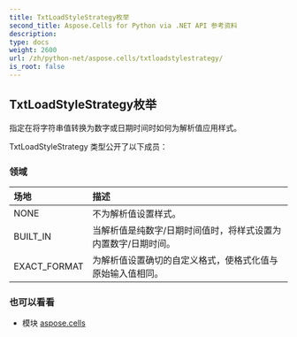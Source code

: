 ```yaml
---
title: TxtLoadStyleStrategy枚举
second_title: Aspose.Cells for Python via .NET API 参考资料
description:
type: docs
weight: 2600
url: /zh/python-net/aspose.cells/txtloadstylestrategy/
is_root: false
---
```

## TxtLoadStyleStrategy枚举
指定在将字符串值转换为数字或日期时间时如何为解析值应用样式。



TxtLoadStyleStrategy 类型公开了以下成员：

### 领域
|场地|描述|
| :- | :- |
| NONE |不为解析值设置样式。|
| BUILT_IN |当解析值是纯数字/日期时间值时，将样式设置为内置数字/日期时间。|
| EXACT_FORMAT |为解析值设置确切的自定义格式，使格式化值与原始输入值相同。|



### 也可以看看
* 模块 [aspose.cells](..)
